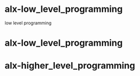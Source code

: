 # alx-low_level_programming
low level programming
# alx-low_level_programming
# alx-higher_level_programming
